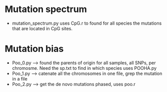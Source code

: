 # Mutation spectrum

 - mutation_spectrum.py uses CpG.r to found for all species the mutations that are located in CpG sites.

# Mutation bias

 - Poo_0.py --> found the parents of origin for all samples, all SNPs, per chromosme. Need the sp.txt to find in which species uses POOHA.py
 - Poo_1.py --> catenate all the chromosomes in one file, grep the mutation in a file
 - Poo_2.py --> get the de novo mutations phased, uses poo.r
